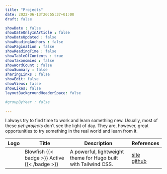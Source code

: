 ```yaml
---
title: "Projects"
date: 2022-06-13T20:55:37+01:00
draft: false

showDate : false
showDateOnlyInArticle : false
showDateUpdated : false
showHeadingAnchors : false
showPagination : false
showReadingTime : false
showTableOfContents : true
showTaxonomies : false 
showWordCount : false
showSummary : false
sharingLinks : false
showEdit: false
showViews: false
showLikes: false
layoutBackgroundHeaderSpace: false

#groupByYear : false

---
```


I always try to find time to work and learn something new. Usually, most of these _pet-projects_ don't see the light of day. They are, however, great opportunities to try something in the real world and learn from it.

<table>
    <thead>
        <tr>
            <th>Logo</th>
            <th>Title</th>
            <th>Description</th>
            <th>References</th>
        </tr>
    </thead>
    <tbody>
         <tr>
            <td><img class="customEntitityAlbum" style="background-color:transparent" src=""/></td>
            <td>
              Blowfish
              {{< badge >}}
              Active
              {{< /badge >}}
            </td>
            <td>A powerful, lightweight theme for Hugo built with Tailwind CSS.</td>
            <td><a target="_blank" href="">site</a></br><a target="_blank" href="
            ">github</a></td>
        </tr>
    </tbody>
</table>